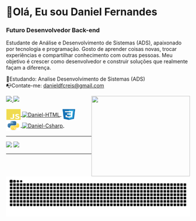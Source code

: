 

# 🤖Olá, Eu sou Daniel Fernandes 
### Futuro Desenvolvedor Back-end

Estudante de Análise e Desenvolvimento de Sistemas (ADS), apaixonado por tecnologia e programação. Gosto de aprender coisas novas, trocar experiências e compartilhar conhecimento com outras pessoas. Meu objetivo é crescer como desenvolvedor e construir soluções que realmente façam a diferença.

🌱Estudando: Analise Desenvolvimento de Sistemas (ADS)</br>
📭Contate-me: danieldfcreis@gmail.com

<div>
  <a href="https://www.instagram.com/dfcreis/">
  <img height="180em" src="https://github-readme-stats.vercel.app/api?username=dfcreis&show_icons=true&theme=midnight-purple&include_all_commits=true&count_private=true"/>
  <img height="180em" src="https://github-readme-stats.vercel.app/api/top-langs/?username=dfcreis&layout=compact&langs_count=9&theme=midnight-purple"/>
  <img align="right" height="220em"
width="270em" src="https://www.pngplay.com/wp-content/uploads/11/Gengar-PNG-Clipart-Background.png"/>
  
</div>

<div style="display: inline_block"><br>
  <img align="center" alt="Daniel-Js" height="30" width="40" src="https://raw.githubusercontent.com/devicons/devicon/master/icons/javascript/javascript-plain.svg">
  <img align="center" alt="Daniel-HTML" height="30" width="40" src="https://cdn.jsdelivr.net/gh/devicons/devicon@latest/icons/html5/html5-original.svg">
  <img align="center" alt="Daniel-CSS" height="30" width="40" src="https://raw.githubusercontent.com/devicons/devicon/master/icons/css3/css3-original.svg">
  <img align="center" alt="Daniel-Python" height="30" width="40" src="https://raw.githubusercontent.com/devicons/devicon/master/icons/python/python-original.svg">
  <img align="center" alt="Daniel-Csharp" height="30" width="40" src="https://cdn.jsdelivr.net/gh/devicons/devicon@latest/icons/java/java-original.svg">
  <img align=r
</div>
 <hr>

 
<div>
  <a href="https://www.instagram.com/dfcreis/" target="_blank"><img src="https://img.shields.io/badge/-Instagram-%23E4405F?style=for-the-badge&logo=instagram&logoColor=white" target="_blank"></a>
  <a href="https://www.linkedin.com/in/daniel-fernandes-b27947380/" target="_blank"><img src="https://img.shields.io/badge/-LinkedIn-%230077B5?style=for-the-badge&logo=linkedin&logoColor=white" target="_blank"></a>
</div>


<hr>
<picture align="center">
  <source media="(prefers-color-scheme: dark)" srcset="https://raw.githubusercontent.com/dfcreis/dfcreis/output/github-contribution-grid-snake-dark.svg">
  <source media="(prefers-color-scheme: dark)" srcset="https://raw.githubusercontent.com/dfcreis/dfcreis/output/github-contribution-grid-snake-dark.svg">
  <img align="center" alt="github contribution grid snake animation" src="https://raw.githubusercontent.com/Dfcreis/Dfcreis/output/github-contribution-grid-snake.svg">
</picture>
